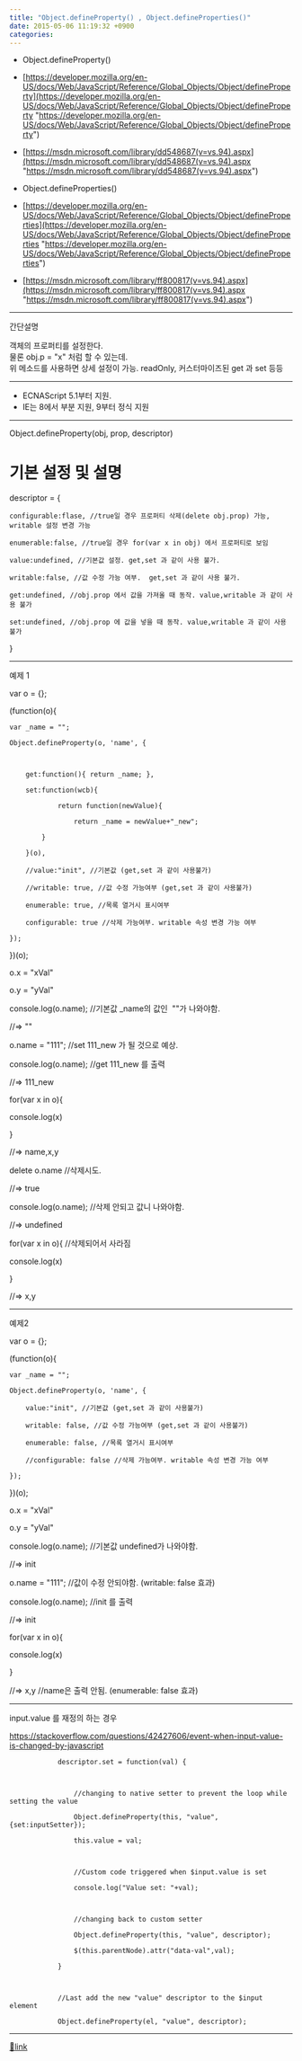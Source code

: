 ```yaml
---
title: "Object.defineProperty() , Object.defineProperties()"
date: 2015-05-06 11:19:32 +0900
categories: 
---
```

  

- Object.defineProperty() 
- [https://developer.mozilla.org/en-US/docs/Web/JavaScript/Reference/Global_Objects/Object/defineProperty](https://developer.mozilla.org/en-US/docs/Web/JavaScript/Reference/Global_Objects/Object/defineProperty "https://developer.mozilla.org/en-US/docs/Web/JavaScript/Reference/Global_Objects/Object/defineProperty")
- [https://msdn.microsoft.com/library/dd548687(v=vs.94).aspx](https://msdn.microsoft.com/library/dd548687(v=vs.94).aspx "https://msdn.microsoft.com/library/dd548687(v=vs.94).aspx")

- Object.defineProperties()
- [https://developer.mozilla.org/en-US/docs/Web/JavaScript/Reference/Global_Objects/Object/defineProperties](https://developer.mozilla.org/en-US/docs/Web/JavaScript/Reference/Global_Objects/Object/defineProperties "https://developer.mozilla.org/en-US/docs/Web/JavaScript/Reference/Global_Objects/Object/defineProperties")
- [https://msdn.microsoft.com/library/ff800817(v=vs.94).aspx](https://msdn.microsoft.com/library/ff800817(v=vs.94).aspx "https://msdn.microsoft.com/library/ff800817(v=vs.94).aspx")


- - - - - -

간단설명

객체의 프로퍼티를 설정한다.  
물론 obj.p = "x" 처럼 할 수 있는데.  
위 메소드를 사용하면 상세 설정이 가능. readOnly, 커스터마이즈된 get 과 set 등등

  
- - - - - -

- ECNAScript 5.1부터 지원.
- IE는 8에서 부분 지원, 9부터 정식 지원

- - - - - -



Object.defineProperty(obj, prop, descriptor)

  


# 기본 설정 및 설명

descriptor = {

	configurable:flase, //true일 경우 프로퍼티 삭제(delete obj.prop) 가능, writable 설정 변경 가능

	enumerable:false, //true일 경우 for(var x in obj) 에서 프로퍼티로 보임

	value:undefined, //기본값 설정. get,set 과 같이 사용 불가.

	writable:false, //값 수정 가능 여부.  get,set 과 같이 사용 불가.

	get:undefined, //obj.prop 에서 값을 가져올 때 동작. value,writable 과 같이 사용 불가

	set:undefined, //obj.prop 에 값을 넣을 때 동작. value,writable 과 같이 사용 불가

}



  
- - - - - -

예제 1



var o = {};

(function(o){

	var _name = "";

	Object.defineProperty(o, 'name', {

		

		get:function(){ return _name; },

		set:function(wcb){

				return function(newValue){ 

					return _name = newValue+"_new";

			}

		}(o),

		//value:"init", //기본값 (get,set 과 같이 사용불가)

		//writable: true, //값 수정 가능여부 (get,set 과 같이 사용불가)

		enumerable: true, //목록 열거시 표시여부

		configurable: true //삭제 가능여부. writable 속성 변경 가능 여부

	});

})(o);

o.x = "xVal"

o.y = "yVal"

  


console.log(o.name); //기본값 _name의 값인  ""가 나와야함.

//=&gt; ""

o.name = "111"; //set 111_new 가 될 것으로 예상.

console.log(o.name); //get 111_new 를 출력

//=&gt; 111_new

for(var x in o){

console.log(x)

}

//=&gt; name,x,y

delete o.name //삭제시도.

//=&gt; true

console.log(o.name); //삭제 안되고 값니 나와야함.

//=&gt; undefined

  


for(var x in o){ //삭제되어서 사라짐

console.log(x)

}

//=&gt; x,y



  
- - - - - -

예제2

  


var o = {};

(function(o){

	var _name = "";

	Object.defineProperty(o, 'name', {

		value:"init", //기본값 (get,set 과 같이 사용불가)

		writable: false, //값 수정 가능여부 (get,set 과 같이 사용불가)

		enumerable: false, //목록 열거시 표시여부

		//configurable: false //삭제 가능여부. writable 속성 변경 가능 여부

	});

})(o);

o.x = "xVal"

o.y = "yVal"

  


console.log(o.name); //기본값 undefined가 나와야함.

//=&gt; init

o.name = "111"; //값이 수정 안되야함. (writable: false 효과)

console.log(o.name); //init 를 출력

//=&gt; init

  


for(var x in o){

console.log(x)

}

//=&gt; x,y //name은 출력 안됨. (enumerable: false 효과)

  
- - - - - -

input.value 를 재정의 하는 경우

https://stackoverflow.com/questions/42427606/event-when-input-value-is-changed-by-javascript

  


				descriptor.set = function(val) {

					

					//changing to native setter to prevent the loop while setting the value

					Object.defineProperty(this, "value", {set:inputSetter});

					this.value = val;

					

					//Custom code triggered when $input.value is set

					console.log("Value set: "+val);

					

					//changing back to custom setter

					Object.defineProperty(this, "value", descriptor);   

					$(this.parentNode).attr("data-val",val);

				}

				

				//Last add the new "value" descriptor to the $input element

				Object.defineProperty(el, "value", descriptor);



  
  


  ***
[🔗link](http://www.mins01.com/mh/tech/read/946)
